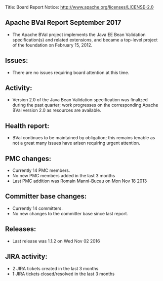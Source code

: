 Title: Board Report
Notice: http://www.apache.org/licenses/LICENSE-2.0

## Apache BVal Report September 2017 ##

 - The Apache BVal project implements the Java EE Bean Validation
   specification(s) and related extensions, and became a top-level project of
   the foundation on February 15, 2012.

## Issues:

 - There are no issues requiring board attention at this time.

## Activity:

 - Version 2.0 of the Java Bean Validation specification was finalized during
   the past quarter; work progresses on the corresponding Apache BVal version
   2.0 as resources are available.

## Health report:

 - BVal continues to be maintained by obligation; this remains tenable
   as not a great many issues have arisen requiring urgent attention. 

## PMC changes:

 - Currently 14 PMC members.
 - No new PMC members added in the last 3 months
 - Last PMC addition was Romain Manni-Bucau on Mon Nov 18 2013

## Committer base changes:

 - Currently 14 committers.
 - No new changes to the committer base since last report.

## Releases:

 - Last release was 1.1.2 on Wed Nov 02 2016

## JIRA activity:

 - 2 JIRA tickets created in the last 3 months
 - 1 JIRA tickets closed/resolved in the last 3 months
